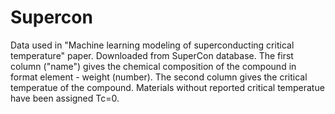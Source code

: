 # Supercon
Data used in "Machine learning modeling of superconducting critical temperature" paper.
Downloaded from SuperCon database. The first column ("name") gives the chemical composition of the compound in format element - weight (number). The second column gives the critical temperatue of the compound. Materials without reported critical temperatue have been assigned Tc=0.    

